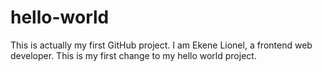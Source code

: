 # hello-world
This is actually my first GitHub project.
I am Ekene Lionel, a frontend web developer. 
This is my first change to my hello world project.
